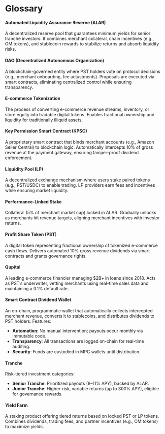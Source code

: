 # Glossary

#### **Automated Liquidity Assurance Reserve (ALAR)**

A decentralized reserve pool that guarantees minimum yields for senior tranche investors. It combines merchant collateral, chain incentives (e.g., OM tokens), and stablecoin rewards to stabilize returns and absorb liquidity risks.

#### **DAO (Decentralized Autonomous Organization)**

A blockchain-governed entity where PST holders vote on protocol decisions (e.g., merchant onboarding, fee adjustments). Proposals are executed via smart contracts, eliminating centralized control while ensuring transparency.

#### **E-commerce Tokenization**

The process of converting e-commerce revenue streams, inventory, or store equity into tradable digital tokens. Enables fractional ownership and liquidity for traditionally illiquid assets.

#### **Key Permission Smart Contract (KPSC)**

A proprietary smart contract that binds merchant accounts (e.g., Amazon Seller Central) to blockchain logic. Automatically intercepts 10% of gross revenue at the payment gateway, ensuring tamper-proof dividend enforcement.

#### **Liquidity Pool (LP)**

A decentralized exchange mechanism where users stake paired tokens (e.g., PST/USDC) to enable trading. LP providers earn fees and incentives while ensuring market liquidity.

#### **Performance-Linked Stake**

Collateral (5% of merchant market cap) locked in ALAR. Gradually unlocks as merchants hit revenue targets, aligning merchant incentives with investor returns.

#### **Profit Share Token (PST)**

A digital token representing fractional ownership of tokenized e-commerce cash flows. Delivers automated 10% gross revenue dividends via smart contracts and grants governance rights.

#### **Qupital**

A leading e-commerce financier managing $2B+ in loans since 2018. Acts as PST’s underwriter, vetting merchants using real-time sales data and maintaining a 0.1% default rate.

#### **Smart Contract Dividend Wallet**

An on-chain, programmatic wallet that automatically collects intercepted merchant revenue, converts it to stablecoins, and distributes dividends to PST holders. Features:

* **Automation**: No manual intervention; payouts occur monthly via immutable code.
* **Transparency**: All transactions are logged on-chain for real-time auditing.
* **Security**: Funds are custodied in MPC wallets until distribution.

#### **Tranche**

Risk-tiered investment categories:

* **Senior Tranche**: Prioritized payouts (8–11% APY), backed by ALAR.
* **Junior Tranche**: Higher-risk, variable returns (up to 300% APY), eligible for governance rewards.

#### **Yield Farm**

A staking product offering tiered returns based on locked PST or LP tokens. Combines dividends, trading fees, and partner incentives (e.g., OM tokens) to maximize yields.

